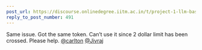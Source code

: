 ```yaml
---
post_url: https://discourse.onlinedegree.iitm.ac.in/t/project-1-llm-based-automation-agent-discussion-thread-tds-jan-2025/164277/495
reply_to_post_number: 491
---
```

Same issue. Got the same token. Can’t use it since 2 dollar limit has been crossed. Please help. [@carlton](/u/carlton) [@Jivraj](/u/jivraj)